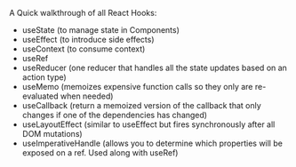 A Quick walkthrough of all React Hooks:
- useState (to manage state in Components)
- useEffect (to introduce side effects)
- useContext (to consume context)
- useRef
- useReducer (one reducer that handles all the state updates based on an action type)
- useMemo (memoizes expensive function calls so they only are re-evaluated when needed)
- useCallback (return a memoized version of the callback that only changes if one of the dependencies has changed)
- useLayoutEffect (similar to useEffect but fires synchronously after all DOM mutations)
- useImperativeHandle (allows you to determine which properties will be exposed on a ref. Used along with useRef)
